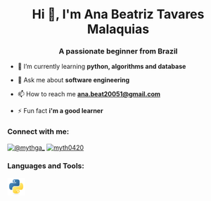 <h1 align="center">Hi 👋, I'm Ana Beatriz Tavares Malaquias</h1>
<h3 align="center">A passionate beginner from Brazil</h3>

- 🌱 I’m currently learning **python, algorithms and database**

- 💬 Ask me about **software engineering**

- 📫 How to reach me **ana.beat20051@gmail.com**

- ⚡ Fun fact **i'm a good learner**

<h3 align="left">Connect with me:</h3>
<p align="left">
<a href="https://instagram.com/@mythga_" target="blank"><img align="center" src="https://raw.githubusercontent.com/rahuldkjain/github-profile-readme-generator/master/src/images/icons/Social/instagram.svg" alt="@mythga_" height="30" width="40" /></a>
<a href="https://discord.gg/myth0420" target="blank"><img align="center" src="https://raw.githubusercontent.com/rahuldkjain/github-profile-readme-generator/master/src/images/icons/Social/discord.svg" alt="myth0420" height="30" width="40" /></a>
</p>

<h3 align="left">Languages and Tools:</h3>
<p align="left"> <a href="https://www.python.org" target="_blank" rel="noreferrer"> <img src="https://raw.githubusercontent.com/devicons/devicon/master/icons/python/python-original.svg" alt="python" width="40" height="40"/> </a> </p>
